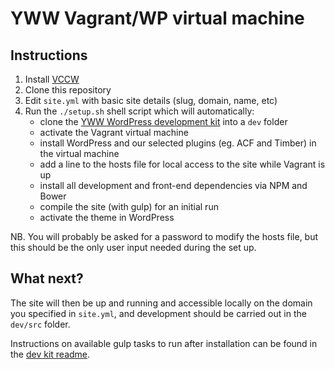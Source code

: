 # YWW Vagrant/WP virtual machine #

## Instructions ##

1. Install [VCCW](http://vccw.cc/)
2. Clone this repository
3. Edit `site.yml` with basic site details (slug, domain, name, etc)
4. Run the `./setup.sh` shell script which will automatically:
    * clone the [YWW WordPress development kit](https://bitbucket.org/yeswework/yww-wp-dev-kit) into a `dev` folder
    * activate the Vagrant virtual machine
    * install WordPress and our selected plugins (eg. ACF and Timber) in the virtual machine
    * add a line to the hosts file for local access to the site while Vagrant is up
    * install all development and front-end dependencies via NPM and Bower
    * compile the site (with gulp) for an initial run
    * activate the theme in WordPress

NB. You will probably be asked for a password to modify the hosts file, but this should be the only user input needed during the set up.

## What next? ##

The site will then be up and running and accessible locally on the domain you specified in `site.yml`, and development should be carried out in the `dev/src` folder.

Instructions on available gulp tasks to run after installation can be found in the [dev kit readme](https://bitbucket.org/yeswework/yww-wp-dev-kit).